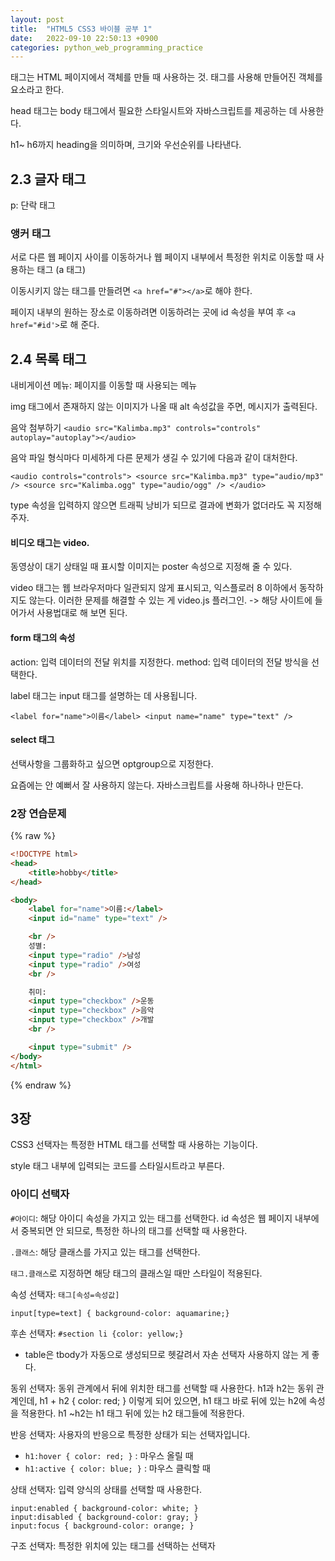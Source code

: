 ```yaml
---
layout: post
title:  "HTML5 CSS3 바이블 공부 1"
date:   2022-09-10 22:50:13 +0900
categories: python_web_programming_practice
---
```


태그는 HTML 페이지에서 객체를 만들 때 사용하는 것. 태그를 사용해 만들어진 객체를 요소라고 한다.

head 태그는 body 태그에서 필요한 스타일시트와 자바스크립트를 제공하는 데 사용한다.

h1~ h6까지 heading을 의미하며, 크기와 우선순위를 나타낸다.

## 2.3 글자 태그

p: 단락 태그


### 앵커 태그
서로 다른 웹 페이지 사이를 이동하거나 웹 페이지 내부에서 특정한 위치로 이동할 때 사용하는 태그 (a 태그)

이동시키지 않는 태그를 만들려면 `<a href="#"></a>`로 해야 한다.

페이지 내부의 원하는 장소로 이동하려면 이동하려는 곳에 id 속성을 부여 후 `<a href="#id'>`로 해 준다. 



## 2.4 목록 태그

내비게이션 메뉴: 페이지를 이동할 때 사용되는 메뉴

img 태그에서 존재하지 않는 이미지가 나올 때 alt 속성값을 주면, 메시지가 출력된다.

음악 첨부하기
`<audio src="Kalimba.mp3" controls="controls" autoplay="autoplay"></audio>`

음악 파일 형식마다 미세하게 다른 문제가 생길 수 있기에 다음과 같이 대처한다.

`
    <audio controls="controls">
        <source src="Kalimba.mp3" type="audio/mp3" />
        <source src="Kalimba.ogg" type="audio/ogg" />
    </audio>
`

type 속성을 입력하지 않으면 트래픽 낭비가 되므로 결과에 변화가 없더라도 꼭 지정해 주자.


#### 비디오 태그는 video.
동영상이 대기 상태일 때 표시할 이미지는 poster 속성으로 지정해 줄 수 있다.

video 태그는 웹 브라우저마다 일관되지 않게 표시되고, 익스플로러 8 이하에서 동작하지도 않는다. 이러한 문제를 해결할 수 있는 게 video.js 플러그인. -> 해당 사이트에 들어가서 사용법대로 해 보면 된다.



#### form 태그의 속성

action: 입력 데이터의 전달 위치를 지정한다.
method: 입력 데이터의 전달 방식을 선택한다.

label 태그는 input 태그를 설명하는 데 사용됩니다.

`
<label for="name">이름</label>
<input name="name" type="text" />
`

#### select 태그

선택사항을 그룹화하고 싶으면 optgroup으로 지정한다.

요즘에는 안 예뻐서 잘 사용하지 않는다. 자바스크립트를 사용해 하나하나 만든다.


### 2장 연습문제

{% raw %}
```html
<!DOCTYPE html>
<head>
    <title>hobby</title>
</head>

<body>
    <label for="name">이름:</label>
    <input id="name" type="text" />

    <br />
    성별:
    <input type="radio" />남성
    <input type="radio" />여성
    <br />

    취미:
    <input type="checkbox" />운동
    <input type="checkbox" />음악
    <input type="checkbox" />개발
    <br />

    <input type="submit" />
</body>
</html>
```
{% endraw %}


## 3장

CSS3 선택자는 특정한 HTML 태그를 선택할 때 사용하는 기능이다.

style 태그 내부에 입력되는 코드를 스타일시트라고 부른다.



### 아이디 선택자

`#아이디`: 해당 아이디 속성을 가지고 있는 태그를 선택한다. id 속성은 웹 페이지 내부에서 중복되면 안 되므로, 특정한 하나의 태그를 선택할 때 사용한다.

`.클래스`: 해당 클래스를 가지고 있는 태그를 선택한다.

`태그.클래스`로 지정하면 해당 태그의 클래스일 때만 스타일이 적용된다.


속성 선택자: `태그[속성=속성값]`

`input[type=text] { background-color: aquamarine;}`


후손 선택자: 
`#section li {color: yellow;}`

* table은 tbody가 자동으로 생성되므로 헷갈려서 자손 선택자 사용하지 않는 게 좋다. 


동위 선택자: 동위 관계에서 뒤에 위치한 태그를 선택할 때 사용한다.
h1과 h2는 동위 관계인데, h1 + h2 { color: red; } 이렇게 되어 있으면, h1 태그 바로 뒤에 있는 h2에 속성을 적용한다. h1 ~h2는 h1 태그 뒤에 있는 h2 태그들에 적용한다.


반응 선택자: 사용자의 반응으로 특정한 상태가 되는 선택자입니다.
* `h1:hover { color: red; }` : 마우스 올릴 때
* `h1:active { color: blue; }` : 마우스 클릭할 때


상태 선택자: 입력 양식의 상태를 선택할 때 사용한다.
```
input:enabled { background-color: white; }
input:disabled { background-color: gray; }
input:focus { background-color: orange; }
```


구조 선택자: 특정한 위치에 있는 태그를 선택하는 선택자



